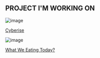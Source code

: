 ## PROJECT I'M WORKING ON
![image](https://user-images.githubusercontent.com/25011289/122674173-2d681580-d1d4-11eb-8cd8-acac1924bf97.png)

<a href="cyberise.nl">Cyberise</a>


![image](https://user-images.githubusercontent.com/25011289/122674589-162a2780-d1d6-11eb-84f7-987c404d4825.png)

<a href="https://play.google.com/store/apps/details?id=com.cyberise.whatweeatingtoday&hl=nl&ah=ORdgpIAGnCSb9EWwc70hCy_lpuc">What We Eating Today?</a>


<!--
**xKenjii/xKenjii** is a ✨ _special_ ✨ repository because its `README.md` (this file) appears on your GitHub profile.

Here are some ideas to get you started:

- 🔭 I’m currently working on ...
- 🌱 I’m currently learning ...
- 👯 I’m looking to collaborate on ...
- 🤔 I’m looking for help with ...
- 💬 Ask me about ...
- 📫 How to reach me: ...
- 😄 Pronouns: ...
- ⚡ Fun fact: ...
-->
